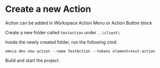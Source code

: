 # Create a new Action 

Action can be added in Workspace Action Menu or Action Button block 

Create a new folder called `testaction` under `..\client\`

Inside the newly created folder, run the following cmd:

```
omnia dev new action --name TestAction --tokens element=test-action
```

Build and start the project.